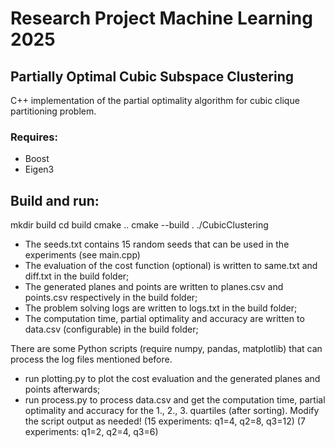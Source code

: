 # Research Project Machine Learning 2025
## Partially Optimal Cubic Subspace Clustering

C++ implementation of the partial optimality algorithm for cubic clique partitioning problem.

### Requires:
- Boost
- Eigen3

## Build and run: 
mkdir build
cd build
cmake ..
cmake --build .
./CubicClustering

- The seeds.txt contains 15 random seeds that can be used in the experiments (see main.cpp)
- The evaluation of the cost function (optional) is written to same.txt and diff.txt in the build folder;
- The generated planes and points are written to planes.csv and points.csv respectively in the build folder;
- The problem solving logs are written to logs.txt in the build folder;
- The computation time, partial optimality and accuracy are written to data.csv (configurable) in the build folder;

There are some Python scripts (require numpy, pandas, matplotlib) that can process the log files 
mentioned before.
- run plotting.py to plot the cost evaluation and the generated planes and points afterwards;
- run process.py to process data.csv and get the computation time, partial optimality and accuracy for the 1., 2., 3. quartiles (after sorting).
Modify the script output as needed!
(15 experiments: q1=4, q2=8, q3=12) 
(7 experiments: q1=2, q2=4, q3=6) 

